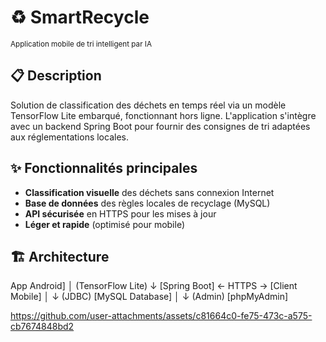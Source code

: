 # ♻️ SmartRecycle

<sub>Application mobile de tri intelligent par IA</sub>

## 📋 Description
Solution de classification des déchets en temps réel via un modèle TensorFlow Lite embarqué, fonctionnant hors ligne. L'application s'intègre avec un backend Spring Boot pour fournir des consignes de tri adaptées aux réglementations locales.

## ✨ Fonctionnalités principales
- **Classification visuelle** des déchets sans connexion Internet
- **Base de données** des règles locales de recyclage (MySQL)
- **API sécurisée** en HTTPS pour les mises à jour
- **Léger et rapide** (optimisé pour mobile)

## 🏗 Architecture

App Android]
│ (TensorFlow Lite)
↓
[Spring Boot] ← HTTPS → [Client Mobile]
│
↓ (JDBC)
[MySQL Database]
│
↓ (Admin)
[phpMyAdmin]

https://github.com/user-attachments/assets/c81664c0-fe75-473c-a575-cb7674848bd2

